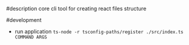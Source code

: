 #description
core cli tool for creating react files structure

#development

- run application `ts-node -r tsconfig-paths/register ./src/index.ts COMMAND ARGS`
